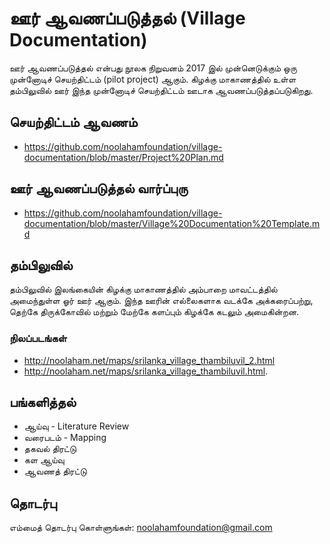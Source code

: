 # ஊர் ஆவணப்படுத்தல் (Village Documentation)
ஊர் ஆவணப்படுத்தல் என்பது நூலக நிறுவனம் 2017 இல் முன்னெடுக்கும் ஒரு முன்னோடிச் செயற்திட்டம் (pilot project) ஆகும்.  கிழக்கு மாகாணத்தில் உள்ள தம்பிலுவில் ஊர் இந்த முன்னோடிச் செயற்திட்டம் ஊடாக ஆவணப்படுத்தப்படுகிறது.

## செயற்திட்டம் ஆவணம்
* https://github.com/noolahamfoundation/village-documentation/blob/master/Project%20Plan.md

## ஊர் ஆவணப்படுத்தல் வார்ப்புரு
* https://github.com/noolahamfoundation/village-documentation/blob/master/Village%20Documentation%20Template.md

## தம்பிலுவில்
தம்பிலுவில் இலங்கையின் கிழக்கு மாகாணத்தில் அம்பாறை மாவட்டத்தில் அமைந்துள்ள ஓர் ஊர் ஆகும்.  இந்த ஊரின் எல்லைகளாக வடக்கே அக்கரைப்பற்று, தெற்கே திருக்கோவில் மற்றும் மேற்கே களப்பும் கிழக்கே கடலும் அமைகின்றன.

### நிலப்படங்கள்
* http://noolaham.net/maps/srilanka_village_thambiluvil_2.html
* http://noolaham.net/maps/srilanka_village_thambiluvil.html.

## பங்களித்தல்
* ஆய்வு - Literature Review
* வரைபடம் - Mapping
* தகவல் திரட்டு
* கள ஆய்வு
* ஆவணத் திரட்டு

## தொடர்பு
எம்மைத் தொடர்பு கொள்ளுங்கள்: noolahamfoundation@gmail.com
